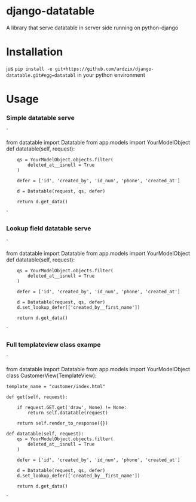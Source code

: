 # django-datatable
A library that serve datatable in server side running on python-django

# Installation
jus `pip install -e git+https://github.com/ardzix/django-datatable.git#egg=datatabl` in your python environment

# Usage
### Simple datatable serve
`


from datatable import Datatable
from app.models import YourModelObject
    def datatable(self, request):
        
        qs = YourModelObject.objects.filter(
            deleted_at__isnull = True
        )

        defer = ['id', 'created_by', 'id_num', 'phone', 'created_at']

        d = Datatable(request, qs, defer)
        
        return d.get_data()
`

### Lookup field datatable serve
`


from datatable import Datatable
from app.models import YourModelObject
    def datatable(self, request):
        
        qs = YourModelObject.objects.filter(
            deleted_at__isnull = True
        )

        defer = ['id', 'created_by', 'id_num', 'phone', 'created_at']

        d = Datatable(request, qs, defer)
        d.set_lookup_defer(['created_by__first_name'])
        
        return d.get_data()
`

### Full templateview class exampe
`


from datatable import Datatable
from app.models import YourModelObject
class CustomerView(TemplateView):

    template_name = "customer/index.html"
    
    def get(self, request):
        
        if request.GET.get('draw', None) != None:
            return self.datatable(request)

        return self.render_to_response({})

    def datatable(self, request):
        qs = YourModelObject.objects.filter(
            deleted_at__isnull = True
        )

        defer = ['id', 'created_by', 'id_num', 'phone', 'created_at']

        d = Datatable(request, qs, defer)
        d.set_lookup_defer(['created_by__first_name'])
        
        return d.get_data()
`
